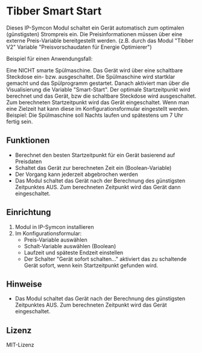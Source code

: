# Tibber Smart Start

Dieses IP-Symcon Modul schaltet ein Gerät automatisch zum optimalen (günstigsten) Strompreis ein. Die Preisinformationen müssen über eine externe Preis-Variable bereitgestellt werden. (z.B. durch das Modul "Tibber V2" Variable "Preisvorschaudaten für Energie Optimierer")

Beispiel für einen Anwendungsfall:

Eine NICHT smarte Spülmaschine. Das Gerät wird über eine schaltbare Steckdose ein- bzw. ausgeschaltet. Die Spülmaschine wird startklar gemacht und das Spülprogramm gestartet. Danach aktiviert man über die Visualisierung die Variable "Smart-Start". Der optimale Startzeitpunkt wird berechnet und das Gerät, bzw die schaltbare Steckdose wird ausgeschaltet. Zum berechneten Startzeitpunkt wird das Gerät eingeschaltet. Wenn man eine Zielzeit hat kann diese im Konfigurationsformular eingestellt werden. Beispiel: Die Spülmaschine soll Nachts laufen und spätestens um 7 Uhr fertig sein.

## Funktionen
- Berechnet den besten Startzeitpunkt für ein Gerät basierend auf Preisdaten
- Schaltet das Gerät zur berechneten Zeit ein (Boolean-Variable)
- Der Vorgang kann jederzeit abgebrochen werden
- Das Modul schaltet das Gerät nach der Berechnung des günstigsten Zeitpunktes AUS. Zum berechneten Zeitpunkt wird das Gerät dann eingeschaltet.

## Einrichtung
1. Modul in IP-Symcon installieren
2. Im Konfigurationsformular:
   - Preis-Variable auswählen  
   - Schalt-Variable auswählen (Boolean)
   - Laufzeit und späteste Endzeit einstellen
   - Der Schalter "Gerät sofort schalten..." aktiviert das zu schaltende Gerät sofort, wenn kein Startzeitpunkt gefunden wird.

## Hinweise
- Das Modul schaltet das Gerät nach der Berechnung des günstigsten Zeitpunktes AUS. Zum berechneten Zeitpunkt wird das Gerät eingeschaltet.

## Lizenz
MIT-Lizenz

